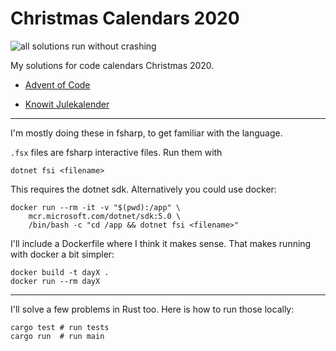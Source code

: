 # Christmas Calendars 2020

![all solutions run without crashing](https://github.com/christianfosli/christmas-calendars-2020/workflows/all%20solutions%20run%20without%20crashing/badge.svg)

My solutions for code calendars Christmas 2020.

* [Advent of Code](https://adventofcode.com/2020)

* [Knowit Julekalender](https://julekalender.knowit.no/)

---

I'm mostly doing these in fsharp, to get familiar with the language.

`.fsx` files are fsharp interactive files.
Run them with

```console
dotnet fsi <filename>
```

This requires the dotnet sdk.
Alternatively you could use docker:

```console
docker run --rm -it -v "$(pwd):/app" \
	mcr.microsoft.com/dotnet/sdk:5.0 \
	/bin/bash -c "cd /app && dotnet fsi <filename>"
```

I'll include a Dockerfile where I think it makes sense.
That makes running with docker a bit simpler:

```console
docker build -t dayX .
docker run --rm dayX
```

---

I'll solve a few problems in Rust too.
Here is how to run those locally:

```console
cargo test # run tests
cargo run  # run main
```
